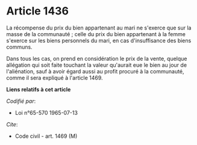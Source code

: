 # Article 1436

La récompense du prix du bien appartenant au mari ne s'exerce que sur la masse de la communauté ; celle du prix du bien
appartenant à la femme s'exerce sur les biens personnels du mari, en cas d'insuffisance des biens communs.

Dans tous les cas, on prend en considération le prix de la vente, quelque allégation qui soit faite touchant la valeur
qu'aurait eue le bien au jour de l'aliénation, sauf à avoir égard aussi au profit procuré à la communauté, comme il sera
expliqué à l'article 1469.

**Liens relatifs à cet article**

_Codifié par_:

  - Loi n°65-570 1965-07-13

_Cite_:

  - Code civil - art. 1469 (M)
